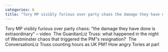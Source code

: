 ```yaml
---
categories: b
title: "Tory MP visibly furious over party chaos the damage they have done is extraordinary – video  The Guardian"
---
```

Tory MP visibly furious over party chaos: "the damage they have done is extraordinary" – video&nbsp;&nbsp;The GuardianLiz Truss: what happened in the night of Westminster chaos that triggered the PM"s resignation?&nbsp;&nbsp;The ConversationLiz Truss counting hours as UK PM? How angry Tories at parl